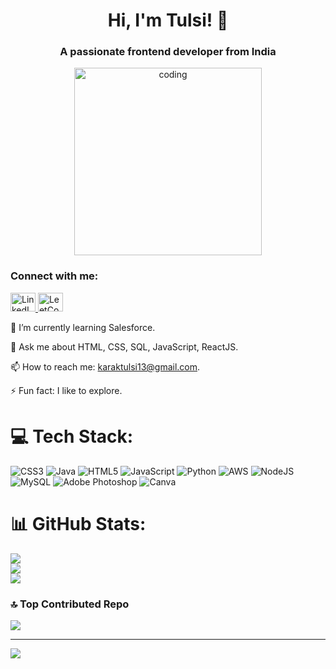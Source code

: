 <h1 align="center">Hi, I'm Tulsi! 👋</h1>
<h3 align="center">A passionate frontend developer from India</h3>

<p align="center">
<img align="center" alt="coding" width="300" src="https://cdna.artstation.com/p/assets/images/images/042/631/286/original/bryan-rodriguez-belchibia-1-rightspeed.gif?1635037562">
</p>


<h3 align="left-align">Connect with me:</h3>
<p align="left-align">
<a href="https://linkedin.com/in/https://www.linkedin.com/in/tulsi-kumari-812831223/" target="blank">
<img align="left-align" src="https://raw.githubusercontent.com/rahuldkjain/github-profile-readme-generator/master/src/images/icons/Social/linked-in-alt.svg" alt="LinkedIn" height="30" width="40" />
</a>
<a href="https://www.leetcode.com/tk_1302" target="blank">
<img align="left-align" src="https://raw.githubusercontent.com/rahuldkjain/github-profile-readme-generator/master/src/images/icons/Social/leet-code.svg" alt="LeetCode" height="30" width="40" />
</a>
</p>

🌱 I’m currently learning Salesforce.

💬 Ask me about HTML, CSS, SQL, JavaScript, ReactJS.

📫 How to reach me: karaktulsi13@gmail.com.

⚡ Fun fact: I like to explore.



# 💻 Tech Stack:
![CSS3](https://img.shields.io/badge/css3-%231572B6.svg?style=for-the-badge&logo=css3&logoColor=white) ![Java](https://img.shields.io/badge/java-%23ED8B00.svg?style=for-the-badge&logo=java&logoColor=white) ![HTML5](https://img.shields.io/badge/html5-%23E34F26.svg?style=for-the-badge&logo=html5&logoColor=white) ![JavaScript](https://img.shields.io/badge/javascript-%23323330.svg?style=for-the-badge&logo=javascript&logoColor=%23F7DF1E) ![Python](https://img.shields.io/badge/python-3670A0?style=for-the-badge&logo=python&logoColor=ffdd54) ![AWS](https://img.shields.io/badge/AWS-%23FF9900.svg?style=for-the-badge&logo=amazon-aws&logoColor=white) ![NodeJS](https://img.shields.io/badge/node.js-6DA55F?style=for-the-badge&logo=node.js&logoColor=white) ![MySQL](https://img.shields.io/badge/mysql-%2300f.svg?style=for-the-badge&logo=mysql&logoColor=white) ![Adobe Photoshop](https://img.shields.io/badge/adobephotoshop-%2331A8FF.svg?style=for-the-badge&logo=adobephotoshop&logoColor=white) ![Canva](https://img.shields.io/badge/Canva-%2300C4CC.svg?style=for-the-badge&logo=Canva&logoColor=white)
# 📊 GitHub Stats:
![](https://github-readme-stats.vercel.app/api?username=TK1302&theme=dracula&hide_border=true&include_all_commits=false&count_private=false)<br/>
![](https://github-readme-streak-stats.herokuapp.com/?user=TK1302&theme=dracula&hide_border=true)<br/>
![](https://github-readme-stats.vercel.app/api/top-langs/?username=TK1302&theme=dracula&hide_border=true&include_all_commits=false&count_private=false&layout=compact)

### 🔝 Top Contributed Repo
![](https://github-contributor-stats.vercel.app/api?username=TK1302&limit=5&theme=dark&combine_all_yearly_contributions=true)

---
[![](https://visitcount.itsvg.in/api?id=TK1302&icon=0&color=0)](https://visitcount.itsvg.in)

<!-- Proudly created with GPRM ( https://gprm.itsvg.in ) -->
